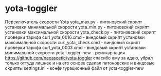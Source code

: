 # yota-toggler
Переключатель скорости Yota
yota_max.py - питоновский скрипт установки минимальной скорости
yota_min.py - питоновский скрипт установки максимальной скорости
yota_check.py - питоновский скрипт проверки тарифа
curl_yota_0016.cmd - виндовый скрипт установки максимальной скорости
curl_yota_check.cmd - виндовый скрипт проверки тарифа
curl_yota_0003.cmd - виндовый скрипт установки минимальной скорости
yota-toggler-new - реинкарнация https://github.com/neoascetic/yota-toggler спасибо ему за идею, убрал только оттуда лишнее и на его основе сделал питоновские и виндовые скрипты
settings.ini - конфигурационный файл от yota-toggler-new
